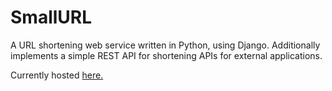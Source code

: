 # SmallURL
A URL shortening web service written in Python, using Django. Additionally implements a simple REST API for shortening APIs for external applications.  

Currently hosted [here.](https://smallurl.cc/)
